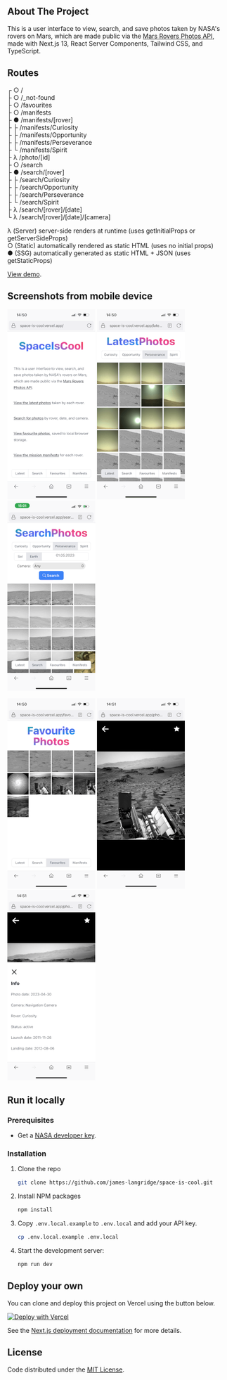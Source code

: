 ## About The Project

This is a user interface to view, search, and save photos taken by
NASA&apos;s rovers on Mars, which are made public via the [Mars Rovers Photos API](https://api.nasa.gov/#mars-rover-photos), made with Next.js 13, React Server Components, Tailwind CSS, and TypeScript.
## Routes
┌ ○ /  
├ ○ /_not-found  
├ ○ /favourites  
├ ○ /manifests  
├ ● /manifests/[rover]  
├   ├ /manifests/Curiosity  
├   ├ /manifests/Opportunity  
├   ├ /manifests/Perseverance  
├   └ /manifests/Spirit  
├ λ /photo/[id]  
├ ○ /search  
├ ● /search/[rover]  
├   ├ /search/Curiosity  
├   ├ /search/Opportunity  
├   ├ /search/Perseverance  
├   └ /search/Spirit  
├ λ /search/[rover]/[date]  
└ λ /search/[rover]/[date]/[camera]  

λ  (Server)  server-side renders at runtime (uses getInitialProps or getServerSideProps)  
○  (Static)  automatically rendered as static HTML (uses no initial props)  
●  (SSG)     automatically generated as static HTML + JSON (uses getStaticProps)  



[View demo](https://space-is-cool.vercel.app/).

## Screenshots from mobile device

![home_screenshot](public/home.PNG) ![latest_screenshot](public/latest.PNG) ![search_screenshot](public/search.PNG)

![favourites_screenshot](public/favs.PNG) ![full_size_screenshot](public/full.PNG) ![photo_info_screenshot](public/info.PNG)


## Run it locally

### Prerequisites

- Get a [NASA developer key](https://api.nasa.gov/#signUp).

### Installation

1. Clone the repo
   ```sh
   git clone https://github.com/james-langridge/space-is-cool.git
   ```

2. Install NPM packages
   ```sh
   npm install
   ```

3. Copy `.env.local.example` to `.env.local` and add your API key.
    ```sh
    cp .env.local.example .env.local
    ```

6. Start the development server:
    ```sh
    npm run dev
    ```

## Deploy your own

You can clone and deploy this project on Vercel using the button below.

[![Deploy with Vercel](https://vercel.com/button)](https://vercel.com/new/clone?repository-url=https%3A%2F%2Fgithub.com%2Fjames-langridge%2Fspace-is-cool&env=NEXT_PUBLIC_API_KEY,NEXT_PUBLIC_BASE_URL&envDescription=API%20keys%20needed%20for%20the%20application.&envLink=https%3A%2F%2Fgithub.com%2Fjames-langridge%2Fspace-is-cool%23readme)

See the [Next.js deployment documentation](https://nextjs.org/docs/deployment) for more details.

## License

Code distributed under the [MIT License](https://github.com/james-langridge/space-is-cool/blob/main/LICENSE).
